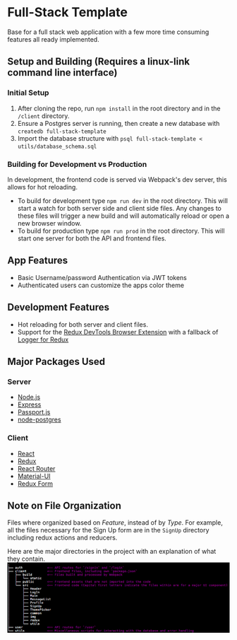 # Full-Stack Template

Base for a full stack web application with a few more time consuming features all ready implemented.

## Setup and Building (Requires a linux-link command line interface)

### Initial Setup

1. After cloning the repo, run `npm install` in the root directory and in the `/client` directory.
2. Ensure a Postgres server is running, then create a new database with `createdb full-stack-template`
3. Import the database structure with `psql full-stack-template < utils/database_schema.sql`

### Building for Development vs Production

In development, the frontend code is served via Webpack's dev server, this allows for hot reloading.

- To build for development type `npm run dev` in the root directory. This will start a watch for both server side and client side files. Any changes to these files will trigger a new build and will automatically reload or open a new browser window.
- To build for production type `npm run prod` in the root directory. This will start one server for both the API and frontend files.

## App Features

- Basic Username/password Authentication via JWT tokens
- Authenticated users can customize the apps color theme

## Development Features

- Hot reloading for both server and client files.
- Support for the [Redux DevTools Browser Extension](https://github.com/zalmoxisus/redux-devtools-extension) with a fallback of [Logger for Redux](https://github.com/evgenyrodionov/redux-logger)

## Major Packages Used

### Server

- [Node.js](https://nodejs.org/en/)
- [Express](https://expressjs.com/)
- [Passport.js](http://www.passportjs.org/)
- [node-postgres](https://github.com/brianc/node-postgres)

### Client

- [React](https://reactjs.org/)
- [Redux](https://redux.js.org/)
- [React Router](https://github.com/ReactTraining/react-router)
- [Material-UI](https://material-ui.com/)
- [Redux Form](https://redux-form.com/7.4.2/)

## Note on File Organization

Files where organized based on _Feature_, instead of by _Type_. For example, all the files necessary for the Sign Up form are in the `SignUp` directory including redux actions and reducers.

Here are the major directories in the project with an explanation of what they contain.
![file structure](full-stack-template.png)
